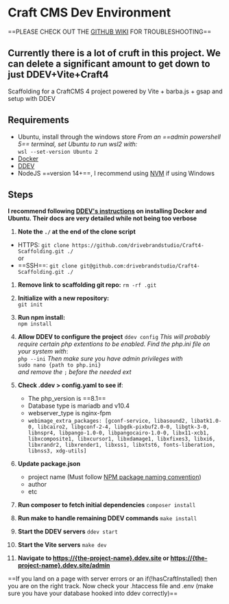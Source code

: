 
# Craft CMS Dev Environment

==PLEASE CHECK OUT THE [GITHUB WIKI](https://github.com/drivebrandstudio/Craft4-Scaffolding/wiki/Troubleshooting) FOR TROUBLESHOOTING==

## Currently there is a lot of cruft in this project. We can delete a significant amount to get down to just DDEV+Vite+Craft4

Scaffolding for a CraftCMS 4 project powered by Vite + barba.js + gsap and setup with DDEV

## Requirements

- Ubuntu, install through the windows store
    *From an ==admin powershell 5== terminal, set Ubuntu to run wsl2 with:*  
    `wsl --set-version Ubuntu 2`
- [Docker](https://www.docker.com)
- [DDEV](https://ddev.com)
- NodeJS ==version 14+==, I recommend using [NVM](https://github.com/nvm-sh/nvm) if using Windows

## Steps

**I recommend following [DDEV's instructions](https://ddev.readthedocs.io/en/latest/users/install/ddev-installation/#windows
) on installing Docker and Ubuntu. Their docs are very detailed while not being too verbose**

1. **Note the `./` at the end of the clone script**

- HTTPS: `git clone https://github.com/drivebrandstudio/Craft4-Scaffolding.git ./`  
or
- ==SSH==: `git clone git@github.com:drivebrandstudio/Craft4-Scaffolding.git ./`

1. **Remove link to scaffolding git repo:**
`rm -rf .git`

1. **Initialize with a new repository:**  
`git init`

1. **Run npm install:**  
`npm install`

1. **Allow DDEV to configure the project**
`ddev config`
*This will probably require certain php extentions to be enabled. Find the php.ini file on your system with*:  
`php --ini`
*Then make sure you have admin privileges with*  
`sudo nano {path to php.ini}`  
*and remove the* `;` *before the needed ext*

1. **Check .ddev > config.yaml to see if**:

    - The php_version is ==8.1==
    - Database type is mariadb and v10.4
    - webserver_type is nginx-fpm
    - `webimage_extra_packages: [gconf-service, libasound2, libatk1.0-0, libcairo2, libgconf-2-4, libgdk-pixbuf2.0-0, libgtk-3-0, libnspr4, libpango-1.0-0, libpangocairo-1.0-0, libx11-xcb1, libxcomposite1, libxcursor1, libxdamage1, libxfixes3, libxi6, libxrandr2, libxrender1, libxss1, libxtst6, fonts-liberation, libnss3, xdg-utils]`

1. **Update package.json**

    - project name (Must follow [NPM package naming convention](https://docs.npmjs.com/cli/v9/configuring-npm/package-json#name))
    - author
    - etc

1. **Run composer to fetch initial dependencies**
`composer install`

1. **Run make to handle remaining DDEV commands**
`make install`

1. **Start the DDEV servers**
`ddev start`

1. **Start the Vite servers**
`make dev`

1. **Navigate to <https://{the-project-name}.ddev.site> or <https://{the-project-name}.ddev.site/admin>**

==If you land on a page with server errors or an if(!hasCraftInstalled) then you are on the right track. Now check your .htaccess file and .env (make sure you have your database hooked into ddev correctly)==
